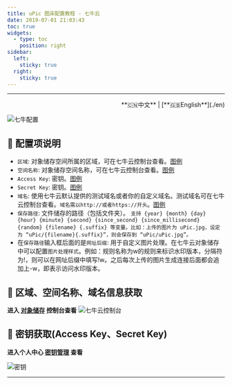 ```yaml
---
title: uPic 图床配置教程 - 七牛云
date: 2019-07-01 21:03:43
toc: true
widgets:
  - type: toc
    position: right
sidebar:
  left:
    sticky: true
  right:
    sticky: true
---
```


<hr><!-- i18n --><div align="right">**🇨🇳中文** | [**🇬🇧English**](./en)</div><!-- i18n -->

![七牛配置](https://gitee.com/gee1k/oss/raw/master/tutorials/qiniu-host.png)

## 📝 配置项说明

- `区域`: 对象储存空间所属的区域，可在七牛云控制台查看。[图例](#🧰-区域、空间名称、域名信息获取)
- `空间名称`: 对象储存空间名称，可在七牛云控制台查看。[图例](#🧰-区域、空间名称、域名信息获取)
- `Access Key`: 密钥。[图例](#🔑-密钥获取-Access-Key、Secret-Key)
- `Secret Key`: 密钥。[图例](#🔑-密钥获取-Access-Key、Secret-Key)
- `域名`: 使用七牛云默认提供的测试域名或者你的自定义域名。测试域名可在七牛云控制台查看。`域名需以http://或者https://开头`。[图例](#🧰-区域、空间名称、域名信息获取)
- `保存路径`: 文件储存的路径（包括文件夹）。 `支持 {year} {month} {day} {hour} {minute} {second} {since_second} {since_millisecond} {random} {filename} {.suffix} 等变量。比如：上传的图片为 uPic.jpg，设定为 “uPic/{filename}{.suffix}”，则会保存到 “uPic/uPic.jpg”。`
- 在`保存路径`输入框后面的是`网址后缀`: 用于自定义图片处理。在七牛云对象储存中可以配置`图片处理样式`。例如：规则名称为w的规则来标识水印版本，分隔符为!，则可以在网址后缀中填写!w。之后每次上传的图片生成连接后面都会追加上-w，即表示访问水印版本。

## 🧰 区域、空间名称、域名信息获取

**进入 [对象储存](https://portal.qiniu.com/bucket) 控制台查看**
![七牛云控制台](https://gitee.com/gee1k/oss/raw/master/tutorials/qiniu-info.png)

## 🔑 密钥获取(Access Key、Secret Key)

**进入个人中心 [密钥管理](https://portal.qiniu.com/user/key) 查看**

![密钥](https://gitee.com/gee1k/oss/raw/master/tutorials/qiniu-ak.png)

<hr>
